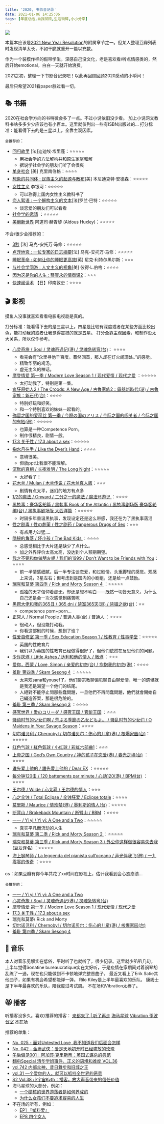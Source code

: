 ```yaml
---
title: '2020, 书影音记录'
date: 2021-01-06 14:25:06
tags: [年度总结,自我回顾,生活琐碎,小小分享]
---
```

![](https://xtopia-1258297046.cos.ap-shanghai.myqcloud.com/2020records.jpg)

本篇本应该是[2021 New Year Resolution](https://blog.xtopia.fun/post/2021-new-year-revolution/)的附属章节之一。但某人整理豆瓣列表时发现清单太长，不如干脆就重开一篇以充数。

作为一个装模作样的假带学生，深感自己没文化，老是喜欢看/听点情感类的，然后开始emotional，白白一天就开始浪费。

2021之初，整理一下书影音记录吧！以此再回顾回顾2020感动的小瞬间！

<!--more-->

最后只希望2021看paper胜过看一切。

## 📚 书籍
2020在社会学方向的书稍微会多了一点。不过小说依旧没少看。
加上小说网文教科书啥多多少少应该也有小百本。这里就仅列出一些有ISBN出版过的…
打分标准：能看得下去的是三星以上。全靠主观因素。

`会推荐的`：
* [回归故里](https://book.douban.com/subject/34942789/) [法]迪迪埃·埃里蓬：⭐️⭐️⭐️⭐️⭐️
	* 用社会学的方法解构并和原生家庭和解
	* 据说学社会学的朋友们听了会很爽
* [单身社会](https://book.douban.com/subject/26235729/)	[美] 克里南伯格：⭐️⭐️⭐️⭐️
* [想象的共同体 : 民族主义的起源与散布](https://book.douban.com/subject/26810557/)[美] 本尼迪克特·安德森：⭐️⭐️⭐️⭐️⭐️
* [女性主义](https://book.douban.com/subject/30276984/) 李银河：⭐️⭐️⭐️⭐️⭐️
	* 可以称得上国内女性主义教科书了
* [恋人絮语 : 一个解构主义的文本](https://book.douban.com/subject/3765331/)[法]罗兰·巴特：⭐️⭐️⭐️⭐️⭐️
	* 谈恋爱的朋友们可以看看
* [社会学的邀请](https://book.douban.com/subject/25764449/) ：⭐️⭐️⭐️⭐️⭐️
* [美丽新世界](https://book.douban.com/subject/25838937/) 阿道司·赫胥黎 (Aldous Huxley)：⭐️⭐️⭐️⭐️⭐️

不会/很少会推荐的：
* [3秒](https://book.douban.com/subject/30207738/) [法] 马克-安托万·马修：⭐️⭐️⭐️⭐️⭐️
* [卢浮地宫 : 一位专家的日志摘要](https://book.douban.com/subject/34855047/)[法] 马克-安托万·马修：⭐️⭐️⭐️⭐️⭐️
* [睡眠革命 : 如何让你的睡眠更高效](https://book.douban.com/subject/27023900/)[英] 尼克·利特尔黑尔斯：⭐️⭐️⭐️
* [与社会学同游 : 人文主义的视角](https://book.douban.com/subject/25966785/)[美] 彼得·L.伯格：⭐️⭐️⭐️⭐️
* [因为这是你的人生 : 蔡康永的情商课2](https://book.douban.com/subject/34879684/)：⭐️⭐️⭐️
* [快速阅读术](https://book.douban.com/subject/27032526/) 【日】印南敦史：⭐️⭐️⭐️⭐️

## 🎬 影视
摸鱼人没事就喜欢看看电影电视剧是真的。

打分标准：能看得下去的是三星以上，四星是比较有深度或者在某些方面比较出色，能打动我的或者让我觉得震撼的就是五星。
打分全靠主观因素，和制作没太大关系，所以仅作参考。

* [心灵奇旅 / Soul / 灵魂奇遇记(港) / 灵魂急转弯(台)](https://movie.douban.com/subject/24733428/)： ⭐️⭐️⭐️⭐️
	* 看完会有“众里寻他千百度。蓦然回首，那人却在灯火阑珊处。”的感觉。
	* 精致华丽的鸡汤。
	* 虚无主义的神话。
* [摩登情爱 第一季 / Modern Love Season 1 / 现代爱情 / 现代之爱](https://movie.douban.com/subject/30385409/) ：⭐️⭐️⭐️⭐️⭐️
	* 太打动我了，特别是第一集。
* [疯狂原始人2 / The Croods: A New Age / 古鲁家族2：霸器新時代(港) / 古鲁家族：新石代(台)](https://movie.douban.com/subject/24298954/)：⭐️⭐️⭐️⭐️
	* 特别好玩和好笑。
	* 和一个特别喜欢的妹妹一起看的。
* [弥留之国的爱丽丝 第一季 / 今際の国のアリス / 今际之国的闯关者 / 今际之国的有栖(港)](https://movie.douban.com/subject/34477588/)：⭐️⭐️⭐️⭐️⭐️
	* 也算是一种Competence Porn。
	* 制作很精良，剧情一般。
* [17.3 关于性 / 17.3 about a sex](https://movie.douban.com/subject/35202302/)：⭐️⭐️⭐️⭐️⭐️ 
* [掬水月在手 / Like the Dyer’s Hand](https://movie.douban.com/subject/34914949/)：⭐️⭐️⭐️⭐️
	* 意境很美。
	* 但放ppt让我很不能理解。
* [沉默的真相 / 长夜难明 / The Long Night](https://movie.douban.com/subject/33447642/)：⭐️⭐️⭐️⭐️⭐️
	* 太好看了！
* [花木兰 / Mulan / 木兰传说 / 花木兰真人版](https://movie.douban.com/subject/26357307/)：⭐️⭐️⭐️
	* 剧情有点太平，迷幻的地方有点多
* [1/2的魔法 / Onward / 二分之一的魔法 / 魔法环游记 ](https://movie.douban.com/subject/30401849/)：⭐️⭐️⭐️⭐️
* [黑执事：豪华客船篇 / 黒執事 Book of the Atlantic / 黑执事剧场版 豪华客轮编(台) / 黑执事剧场版 大西洋篇](https://movie.douban.com/subject/26640849/) ：⭐️⭐️⭐️⭐️⭐️
	* 时隔多年重温黑执事，发现设定还是这么带感，我还在为了黑执事落泪
* [性之剧毒 / 性の劇薬 / 性之剧药 / Dangerous Drugs of Sex](https://movie.douban.com/subject/33414580/)：⭐️⭐️⭐️
	* 有点用力过猛….
* [隐秘的角落 / 坏小孩 / The Bad Kids ](https://movie.douban.com/subject/33404425/)：⭐️⭐️⭐️⭐️
	* 总感觉相比于大片还是缺少了点什么。
	* 加之外界评价太高太高，没达到个人预期期望。
* [我才不要和你做朋友呢 / 我们的1999 / Don’t Want to be Friends with You](https://movie.douban.com/subject/34863327/)：⭐️⭐️⭐️⭐️
	* 前一半情感细腻，后一半专注谈恋爱，和过剧情。头重脚轻的感觉。观感上来说，3星左右；但考虑到是国内的小剧组，还是给一点鼓励。
* [瑞克和莫蒂 第四季 / Rick and Morty Season 4 ](https://movie.douban.com/subject/27166039/) ：⭐️⭐️⭐️⭐️⭐️
	* 孤独的天才信仰着虚无，却还是想不明白——既然一切皆无意义，为什么自己还是会一次次感觉到痛苦呢
* [黑帮大佬和我的365日 / 365 dni / 禁室365天(港) / 禁锢之欲(台)](https://movie.douban.com/subject/34968329/)：⭐️⭐️
	* competence porn+porn…
* [正常人 / Normal People / 普通人类(台) / 普通人 ](https://movie.douban.com/subject/33477335/)：⭐️⭐️⭐️⭐️
	* 很动人，但没能打动我。
	* 你看这部剧的时候，想到了谁？
* [性爱自修室 第一季 / Sex Education Season 1 / 性教育 / 性事学堂](https://movie.douban.com/subject/27594217/)：⭐️⭐️⭐️⭐️⭐️ 
	* 英国的性教育片
	* 我们以为英国的性教育已经做得很好了，但他们依然在反思他们的问题。
* [少许灰烬 / Little Ashes / 达利和他的情人 / 微烬](https://movie.douban.com/subject/3073117/) ：⭐️⭐️⭐️
* [爱你，西蒙 / Love, Simon / 亲爱的初恋(台) / 抱抱我的初恋(港)](https://movie.douban.com/subject/26654498/)：⭐️⭐️⭐️⭐️
* [羞耻 第四季 / Skam Sesong 4](https://movie.douban.com/subject/27012497/) ：⭐️⭐️⭐️⭐️⭐️
	* 太喜欢sana和yousef了。他们聊宗教聊偏见聊自由聊爱情，唯一的遗憾就是我还是渴望一个他们的结尾。
	* 人絕對不能停止問那些蠢問題，一旦他們不再問蠢問題，他們就會開始自己編造答案，那是很危險的。
* [羞耻 第三季 / Skam Sesong 3](https://movie.douban.com/subject/26811832/) ：⭐️⭐️⭐️⭐️
* [感官世界 / 愛のコリーダ / 感官王国 / 官能王国](https://movie.douban.com/subject/1292790/) ：⭐️⭐️⭐️
* [骚动时节的少女们啊 / 荒ぶる季節の乙女どもよ。 / 骚乱时节的少女们 / O Maidens in Your Savage Season](https://movie.douban.com/subject/30377707/)：⭐️⭐️⭐️⭐️
* [切尔诺贝利 / Chernobyl / 切尔诺贝尔：伤心的儿童(港) / 核爆家园(台)](https://movie.douban.com/subject/27098632/)：⭐️⭐️⭐️⭐️⭐️
* [红色气球 / 紅色氣球 / 小红球 / 彩虹六部曲1](https://movie.douban.com/subject/27041451/)：⭐️⭐️⭐️
* [上帝之国 / God’s Own Country / 神的孩子在恋爱(港) / 春光之境(台)](https://movie.douban.com/subject/26781703/) ：⭐️⭐️⭐️⭐️
* [谁先爱上他的 / 誰先愛上他的 / Dear EX](https://movie.douban.com/subject/27119586/) ：⭐️⭐️⭐️⭐️⭐️
* [每分钟120击 / 120 battements par minute / 心动120(港) / BPM(台)](https://movie.douban.com/subject/26746559/) ：⭐️⭐️⭐️⭐️
* [王尔德 / Wilde / 心太羁 / 王尔德的情人](https://movie.douban.com/subject/1300029/)：⭐️⭐️⭐️
* [心之全蚀 / Total Eclipse / 全蚀狂爱 / Eclipse totale](https://movie.douban.com/subject/1297233/)：⭐️⭐️⭐️⭐️
* [莫里斯 / Maurice / 情难禁(港) / 墨利斯的情人(台)](https://movie.douban.com/subject/1293456/)：⭐️⭐️⭐️⭐️⭐️
* [断背山 / Brokeback Mountain / 断臂山 / BBM](https://movie.douban.com/subject/1418834/) ：⭐️⭐️⭐️⭐️
* [ 一一 / Yi yi / Yi yi: A One and a Two](https://movie.douban.com/subject/1292434/)：⭐️⭐️⭐️⭐️⭐️
	* 真实平凡而流动的人生
* [瑞克和莫蒂 第二季 / Rick and Morty Season 2 ](https://movie.douban.com/subject/25865470/) ：⭐️⭐️⭐️⭐️⭐️
* [瑞克和莫蒂 第三季 / Rick and Morty Season 3 / 外公你这样做很容易失去我(豆友译名)](https://movie.douban.com/subject/26592971/) ：⭐️⭐️⭐️⭐️⭐️
* [海上钢琴师 / La leggenda del pianista sull’oceano / 声光伴我飞(港) / 一九零零的传奇](https://movie.douban.com/subject/1292001/) ：⭐️⭐️⭐️⭐️

os：如果豆瓣有你今年共花了xx时间在影视上，估计我看到会心态崩溃…

`会推荐的`：
* [ 一一 / Yi yi / Yi yi: A One and a Two](https://movie.douban.com/subject/1292434/)
* [心灵奇旅 / Soul / 灵魂奇遇记(港) / 灵魂急转弯(台)](https://movie.douban.com/subject/24733428/)
* [摩登情爱 第一季 / Modern Love Season 1 / 现代爱情 / 现代之爱](https://movie.douban.com/subject/30385409/) 
* [17.3 关于性 / 17.3 about a sex](https://movie.douban.com/subject/35202302/)
* 瑞克和莫蒂/ Rick and Morty  
*  [切尔诺贝利 / Chernobyl / 切尔诺贝尔：伤心的儿童(港) / 核爆家园(台)](https://movie.douban.com/subject/27098632/)
* [羞耻 第四季 / Skam Sesong 4](https://movie.douban.com/subject/27012497/) 

## 🎵 音乐
本人对音乐见解实在低俗，平时听了也就听了，很少记录。这里就少叭叭几句。
上半年觉得Sonatine bureaucratique实在太好听，于是疫情在家期间对着钢琴胡乱练了一通，现在也只能做到不卡顿地弹完整首曲子。
最近又看上了Erik Satie其他曲子，如果有机会希望都能弹一弹。
Rilo Kiley是上半年最喜欢的乐队。
康姆士是下半年最喜欢的乐队，陪我度过考试周。
不在场和Vibration太棒了。

## 😾 播客
听播客没多久。喜欢/推荐的播客：
[来都来了 | 听了再走](http://www.ximalaya.com/album/31677988.xml)
[海马星球](https://anchor.fm/s/47795d0/podcast/rss)
[Vibration 歪波音室](https://vibration-radio.com/)
[不在场](https://buzaichang.xyz/)

推荐的单集：
* [No. 025 - 面对Untested Love, 我不知道我们后面会怎样](https://www.xiaoyuzhoufm.com/episode/5f2660f49504bbdb774ff04d?s=eyJ1IjogIjVmYmQwMjdkZTBmNWU3MjNiYmM1YTMxMyJ9)
* [No. 042 - 金庸武侠：爱是天地初开时已经盛放的玫瑰](https://www.xiaoyuzhoufm.com/episode/5fccab72dee9c1e16d048088?s=eyJ1IjogIjVmYmQwMjdkZTBmNWU3MjNiYmM1YTMxMyJ9)
* [午后偏见001｜阿加莎·克里斯蒂：英国式谋杀的典范](https://www.xiaoyuzhoufm.com/episode/5fe5c7e0dee9c1e16d694898?s=eyJ1IjogIjVmYmQwMjdkZTBmNWU3MjNiYmM1YTMxMyJ9)
* [翻电Special 清华学姐事件，正义的语境和难度 VOL.36 ](https://www.xiaoyuzhoufm.com/episode/5fb781f0dee9c1e16d4fc4ea?s=eyJ1IjogIjVmYmQwMjdkZTBmNWU3MjNiYmM1YTMxMyJ9)
* [vol.742 内部众神，昔日舞步和旧城之王](https://www.xiaoyuzhoufm.com/episode/5e3bdf08418a84a046fb5585?s=eyJ1IjogIjVmYmQwMjdkZTBmNWU3MjNiYmM1YTMxMyJ9)
* [vol.31 一个爱你的人，就可以抵挡全世界的恶意](https://www.xiaoyuzhoufm.com/episode/5fd1fcb1dee9c1e16dd69cfd?s=eyJ1IjogIjVmYmQwMjdkZTBmNWU3MjNiYmM1YTMxMyJ9)
* [S2 Vol.38 小宇宙Kyth：播客，放大声音带来的信任价值 ](https://www.xiaoyuzhoufm.com/episode/5fe51ea3dee9c1e16d553427?s=eyJ1IjogIjVmYmQwMjdkZTBmNWU3MjNiYmM1YTMxMyJ9)
* 海马星球的大部分，例如：
	* [一个硬核的世界游荡者是如何养成的](https://www.xiaoyuzhoufm.com/episode/5fc63cbadee9c1e16d88ffde?s=eyJ1IjogIjVmYmQwMjdkZTBmNWU3MjNiYmM1YTMxMyJ9)
	* [为什么女孩们不要追求容易的人生 ](https://www.xiaoyuzhoufm.com/episode/5e2d145c418a84a0467fc4ea?s=eyJ1IjogIjVmYmQwMjdkZTBmNWU3MjNiYmM1YTMxMyJ9)
* 不在场的所有，例如：
	* [EP1 『塑料爱』](https://www.xiaoyuzhoufm.com/episode/5e4ff325418a84a04695f8fa?s=eyJ1IjogIjVmYmQwMjdkZTBmNWU3MjNiYmM1YTMxMyJ9)
	* [EP8 四个女人](https://www.xiaoyuzhoufm.com/episode/5ee61055418a84a04612a91c?s=eyJ1IjogIjVmYmQwMjdkZTBmNWU3MjNiYmM1YTMxMyJ9)